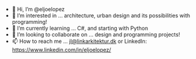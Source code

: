 - 👋 Hi, I’m @eljoelopez
- 👀 I’m interested in ... architecture, urban design and its possibilities with programming!
- 🌱 I’m currently learning ... C#, and starting with Python
- 💞️ I’m looking to collaborate on ... design and programming projects!
- 📫 How to reach me ... jl@linkarkitektur.dk or LinkedIn: https://www.linkedin.com/in/eljoelopez/

<!---
eljoelopez/eljoelopez is a ✨ special ✨ repository because its `README.md` (this file) appears on your GitHub profile.
You can click the Preview link to take a look at your changes.
--->
